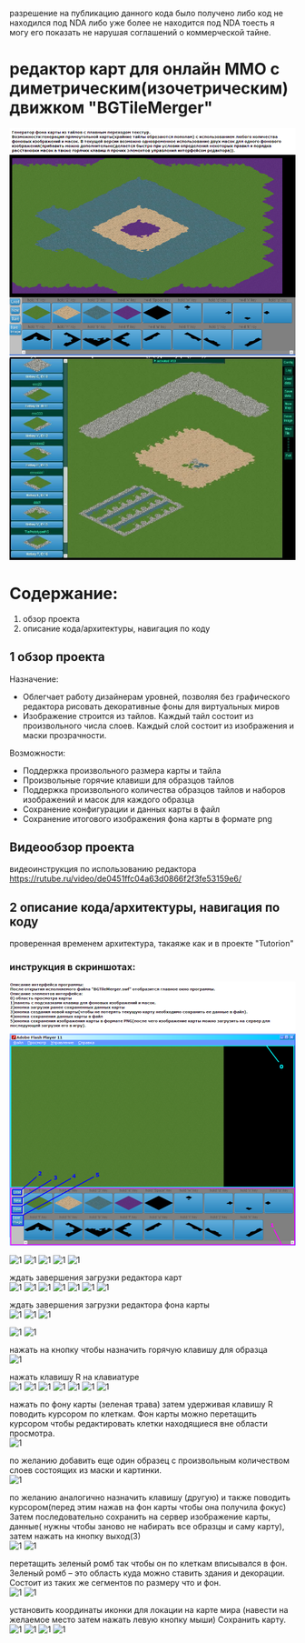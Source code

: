 
разрешение на публикацию данного кода было получено либо код не находился под NDA либо уже более не находится под NDA тоесть я могу его показать не нарушая соглашений о коммерческой тайне.

# редактор карт для онлайн ММО с диметрическим(изочетрическим) движком "BGTileMerger"

![1](https://github.com/s2023alek/online-mmo-game-map-editor/blob/e87be97051c87f573f5338f7eb9b3b0d438ece47/README/appdesc.PNG)
![1](https://github.com/s2023alek/online-mmo-game-map-editor/blob/e87be97051c87f573f5338f7eb9b3b0d438ece47/README/t.JPG)

# Содержание:
1. обзор проекта
2. описание кода/архитектуры, навигация по коду


## 1 обзор проекта

Назначение:  
- Облегчает работу дизайнерам уровней, позволяя без графического редактора рисовать декоративные фоны для виртуальных миров
- Изображение строится из тайлов. Каждый тайл состоит из произвольного числа слоев. Каждый слой состоит из изображения и маски прозрачности.

Возможности:  
- Поддержка произвольного размера карты и тайла
- Произвольные горячие клавиши для образцов тайлов
- Поддержка произвольного количества образцов тайлов и наборов изображений и масок для каждого образца
- Сохранение конфигурации и данных карты в файл
- Сохранение итогового изображения фона карты в формате png

## Видеообзор проекта

видеоинструкция по использованию редактора 
https://rutube.ru/video/de0451ffc04a63d0866f2f3fe53159e6/



## 2 описание кода/архитектуры, навигация по коду

проверенная временем архитектура, такаяже как и в проекте "Tutorion"


### инструкция в скриншотах:

![1](https://github.com/s2023alek/online-mmo-game-map-editor/blob/e87be97051c87f573f5338f7eb9b3b0d438ece47/README/uidesc.PNG)

![1](https://github.com/s2023alek/online-mmo-game-map-editor/blob/e87be97051c87f573f5338f7eb9b3b0d438ece47/README/a1.PNG)
![1](https://github.com/s2023alek/online-mmo-game-map-editor/blob/e87be97051c87f573f5338f7eb9b3b0d438ece47/README/a2.PNG)
![1](https://github.com/s2023alek/online-mmo-game-map-editor/blob/e87be97051c87f573f5338f7eb9b3b0d438ece47/README/a3.PNG)
![1](https://github.com/s2023alek/online-mmo-game-map-editor/blob/e87be97051c87f573f5338f7eb9b3b0d438ece47/README/a4.PNG)
![1](https://github.com/s2023alek/online-mmo-game-map-editor/blob/e87be97051c87f573f5338f7eb9b3b0d438ece47/README/a5.PNG)



ждать завершения загрузки редактора карт  
![1](https://github.com/s2023alek/online-mmo-game-map-editor/blob/e87be97051c87f573f5338f7eb9b3b0d438ece47/README/0.JPG)
![1](https://github.com/s2023alek/online-mmo-game-map-editor/blob/e87be97051c87f573f5338f7eb9b3b0d438ece47/README/1.JPG)
![1](https://github.com/s2023alek/online-mmo-game-map-editor/blob/e87be97051c87f573f5338f7eb9b3b0d438ece47/README/2.JPG)
![1](https://github.com/s2023alek/online-mmo-game-map-editor/blob/e87be97051c87f573f5338f7eb9b3b0d438ece47/README/3.JPG)
![1](https://github.com/s2023alek/online-mmo-game-map-editor/blob/e87be97051c87f573f5338f7eb9b3b0d438ece47/README/4.JPG)
![1](https://github.com/s2023alek/online-mmo-game-map-editor/blob/e87be97051c87f573f5338f7eb9b3b0d438ece47/README/5.JPG)
![1](https://github.com/s2023alek/online-mmo-game-map-editor/blob/e87be97051c87f573f5338f7eb9b3b0d438ece47/README/6.JPG)

ждать завершения загрузки редактора фона карты  
![1](https://github.com/s2023alek/online-mmo-game-map-editor/blob/e87be97051c87f573f5338f7eb9b3b0d438ece47/README/7.JPG)
![1](https://github.com/s2023alek/online-mmo-game-map-editor/blob/e87be97051c87f573f5338f7eb9b3b0d438ece47/README/8.JPG)
![1](https://github.com/s2023alek/online-mmo-game-map-editor/blob/e87be97051c87f573f5338f7eb9b3b0d438ece47/README/9.JPG)

![1](https://github.com/s2023alek/online-mmo-game-map-editor/blob/e87be97051c87f573f5338f7eb9b3b0d438ece47/README/10.JPG)
![1](https://github.com/s2023alek/online-mmo-game-map-editor/blob/e87be97051c87f573f5338f7eb9b3b0d438ece47/README/11.JPG)

нажать на кнопку чтобы назначить горячую клавишу для образца  
![1](https://github.com/s2023alek/online-mmo-game-map-editor/blob/e87be97051c87f573f5338f7eb9b3b0d438ece47/README/12.JPG)

нажать клавишу R  на клавиатуре  
![1](https://github.com/s2023alek/online-mmo-game-map-editor/blob/e87be97051c87f573f5338f7eb9b3b0d438ece47/README/13.JPG)
![1](https://github.com/s2023alek/online-mmo-game-map-editor/blob/e87be97051c87f573f5338f7eb9b3b0d438ece47/README/14.JPG)
![1](https://github.com/s2023alek/online-mmo-game-map-editor/blob/e87be97051c87f573f5338f7eb9b3b0d438ece47/README/15.JPG)
![1](https://github.com/s2023alek/online-mmo-game-map-editor/blob/e87be97051c87f573f5338f7eb9b3b0d438ece47/README/16.JPG)
![1](https://github.com/s2023alek/online-mmo-game-map-editor/blob/e87be97051c87f573f5338f7eb9b3b0d438ece47/README/17.JPG)
![1](https://github.com/s2023alek/online-mmo-game-map-editor/blob/e87be97051c87f573f5338f7eb9b3b0d438ece47/README/18.JPG)
![1](https://github.com/s2023alek/online-mmo-game-map-editor/blob/e87be97051c87f573f5338f7eb9b3b0d438ece47/README/19.JPG)

нажать по фону карты (зеленая трава) затем удерживая клавишу R поводить курсором по клеткам.
Фон карты можно перетащить курсором чтобы редактировать клетки находящиеся вне области просмотра.  
![1](https://github.com/s2023alek/online-mmo-game-map-editor/blob/e87be97051c87f573f5338f7eb9b3b0d438ece47/README/20.JPG)

по желанию добавить еще один образец с произвольным количеством слоев состоящих из маски и картинки.  
![1](https://github.com/s2023alek/online-mmo-game-map-editor/blob/e87be97051c87f573f5338f7eb9b3b0d438ece47/README/21.JPG)

по желанию аналогично назначить клавишу (другую) и также поводить курсором(перед этим нажав на фон карты чтобы она получила фокус)
Затем последовательно сохранить на сервер изображение карты, данные( нужны чтобы заново не набирать все образцы и саму карту), затем нажать на кнопку выход(3)  
![1](https://github.com/s2023alek/online-mmo-game-map-editor/blob/e87be97051c87f573f5338f7eb9b3b0d438ece47/README/22.JPG)
![1](https://github.com/s2023alek/online-mmo-game-map-editor/blob/e87be97051c87f573f5338f7eb9b3b0d438ece47/README/23.JPG)

перетащить зеленый ромб так чтобы он по клеткам вписывался в фон. Зеленый ромб – это область куда можно ставить здания и декорации. Состоит из таких же сегментов по размеру что и фон.  
![1](https://github.com/s2023alek/online-mmo-game-map-editor/blob/e87be97051c87f573f5338f7eb9b3b0d438ece47/README/24.JPG)
![1](https://github.com/s2023alek/online-mmo-game-map-editor/blob/e87be97051c87f573f5338f7eb9b3b0d438ece47/README/25.JPG)

установить координаты иконки для локации на карте мира (навести на желаемое место затем нажать левую кнопку мыши)
Сохранить карту.  
![1](https://github.com/s2023alek/online-mmo-game-map-editor/blob/e87be97051c87f573f5338f7eb9b3b0d438ece47/README/26.JPG)
![1](https://github.com/s2023alek/online-mmo-game-map-editor/blob/e87be97051c87f573f5338f7eb9b3b0d438ece47/README/27.JPG)
![1](https://github.com/s2023alek/online-mmo-game-map-editor/blob/e87be97051c87f573f5338f7eb9b3b0d438ece47/README/28.JPG)
![1](https://github.com/s2023alek/online-mmo-game-map-editor/blob/e87be97051c87f573f5338f7eb9b3b0d438ece47/README/29.JPG)

